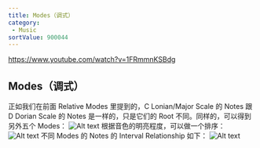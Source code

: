 ```yaml
---
title: Modes（调式）
category:
 - Music
sortValue: 900044
---
```


https://www.youtube.com/watch?v=1FRmmnKSBdg

## Modes（调式）

正如我们在前面 Relative Modes 里提到的，C Lonian/Major Scale 的 Notes 跟 D Dorian Scale 的 Notes 是一样的，只是它们的 Root 不同。同样的，可以得到另外五个 Modes：
![Alt text](image-2.png)
根据音色的明亮程度，可以做一个排序：
![Alt text](image-1.png)
不同 Modes 的 Notes 的 Interval Relationship 如下：
![Alt text](image.png)
